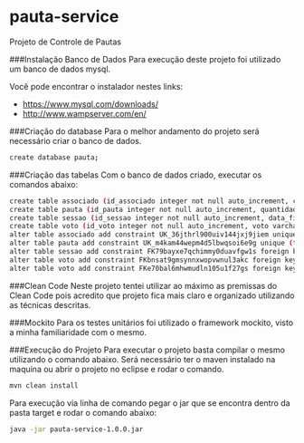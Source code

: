 # pauta-service
Projeto de Controle de Pautas

###Instalação Banco de Dados
Para execução deste projeto foi utilizado um banco de dados mysql. 

Você pode encontrar o instalador nestes links:
- https://www.mysql.com/downloads/
- http://www.wampserver.com/en/

###Criação do database
Para o melhor andamento do projeto será necessário criar o banco de dados.

```bash
create database pauta;
```

###Criação das tabelas
Com o banco de dados criado, executar os comandos abaixo:

```bash
create table associado (id_associado integer not null auto_increment, cpf varchar(255), nome varchar(255), primary key (id_associado)) engine=MyISAM;
create table pauta (id_pauta integer not null auto_increment, quantidade_votos_nao integer, quantidade_votos_sim integer, tema varchar(255), primary key (id_pauta)) engine=MyISAM;
create table sessao (id_sessao integer not null auto_increment, data_fim datetime, data_inicio datetime, pauta_id_pauta integer, primary key (id_sessao)) engine=MyISAM;
create table voto (id_voto integer not null auto_increment, voto varchar(255), associado_id_associado integer, sessao_id_sessao integer, primary key (id_voto)) engine=MyISAM;
alter table associado add constraint UK_36jthrl900uiv144jxj9jiem unique (cpf);
alter table pauta add constraint UK_m4kam44wepm4d5lbwqsoi6e9g unique (tema);
alter table sessao add constraint FK79bayxe7qchimmy0duavfgw1s foreign key (pauta_id_pauta) references pauta (id_pauta);
alter table voto add constraint FKbnsat9gmsynnxwopvwnul3akc foreign key (associado_id_associado) references associado (id_associado);
alter table voto add constraint FKe70bal6mhwmudln105u1f27gs foreign key (sessao_id_sessao) references sessao (id_sessao);
```	

###Clean  Code
Neste projeto tentei utilizar ao máximo as premissas do Clean Code pois acredito que projeto fica mais claro e organizado utilizando as técnicas descritas.

###Mockito
Para os testes unitários foi utilizado o framework mockito, visto a minha familiaridade com  o mesmo.

###Execução do Projeto
Para executar o projeto basta compilar o mesmo utilizando o comando abaixo. Será necessário ter o maven instalado na maquina ou abrir o projeto no eclipse e rodar o comando.
```bash
mvn clean install
```

Para execução via linha de comando pegar o jar que se encontra dentro da pasta target e rodar o comando abaixo:

```bash
java -jar pauta-service-1.0.0.jar
```